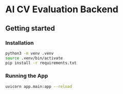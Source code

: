 # AI CV Evaluation Backend

## Getting started

### Installation

```bash
python3 -m venv .venv
source .venv/bin/activate
pip install -r requirements.txt
```

### Running the App

```bash
uvicorn app.main:app --reload
```

